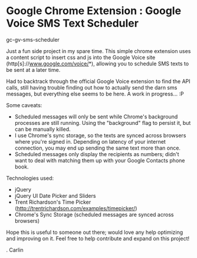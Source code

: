 Google Chrome Extension : Google Voice SMS Text Scheduler
===================
gc-gv-sms-scheduler

Just a fun side project in my spare time. This simple chrome extension uses a content script to insert css and js into the Google Voice site (http[s]://www.google.com/voice/*), allowing you to schedule SMS texts to be sent at a later time. 

Had to backtrack through the official Google Voice extension to find the API calls, still having trouble finding out how to actually send the darn sms messages, but everything else seems to be here. A work in progress... :P

Some caveats:
 - Scheduled messages will only be sent while Chrome's background processes are still running. Using the "background" flag to persist it, but can be manually killed.
 - I use Chrome's sync storage, so the texts are synced across browsers where you're signed in. Depending on latency of your internet connection, you may end up sending the same text more than once.
 - Scheduled messages only display the recipients as numbers; didn't want to deal with matching them up with your Google Contacts phone book.

Technologies used:
 - jQuery
 - jQuery UI Date Picker and Sliders
 - Trent Richardson's Time Picker (http://trentrichardson.com/examples/timepicker/)
 - Chrome's Sync Storage (scheduled messages are synced across browsers)
 
Hope this is useful to someone out there; would love any help optimizing and improving on it. Feel free to help contribute and expand on this project!


. Carlin
